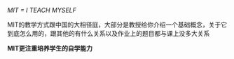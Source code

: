 *MIT = I TEACH MYSELF*

MIT的教学方式跟中国的大相径庭，大部分是教授给你介绍一个基础概念，关于它到底怎么用的，跟其他的有什么关系以及作业上的题目都与课上没多大关系

**MIT更注重培养学生的自学能力**